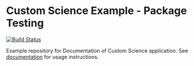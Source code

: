 # Custom Science Example - Package Testing

[![Build Status](https://travis-ci.org/keboola/docs-custom-science-example-r-package.svg?branch=master)](https://travis-ci.org/keboola/docs-custom-science-example-r-ci-testing)


Example repository for Documentation of Custom Science application. See [documentation](http://developers.keboola.com/extend/custom-science/quick-start/#continuous-integration-and-testing) for usage instructions.
